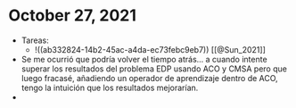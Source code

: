 # October 27, 2021

- Tareas:
	- !((ab332824-14b2-45ac-a4da-ec73febc9eb7)) [[@Sun_2021]]
- Se me ocurrió que podría volver el tiempo atrás... a cuando intente superar los resultados del problema EDP usando ACO y CMSA pero que luego fracasé, añadiendo un operador de aprendizaje dentro de ACO, tengo la intuición que los resultados mejorarían.
- 
